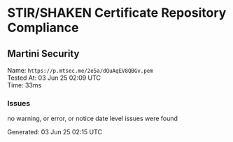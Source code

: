 # STIR/SHAKEN Certificate Repository Compliance

## Martini Security

Name: `https://p.mtsec.me/2e5a/dQuAqEV8QBGv.pem`\
Tested At: 03 Jun 25 02:09 UTC\
Time: 33ms

### Issues

no warning, or error, or notice date level issues were found

Generated: 03 Jun 25 02:15 UTC